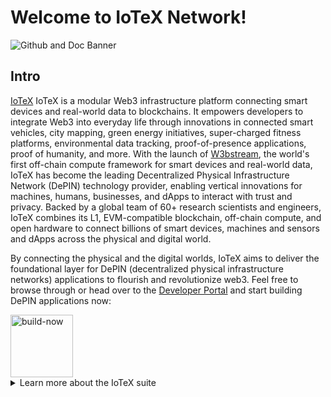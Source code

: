 # Welcome to IoTeX Network!

![Github and Doc Banner](https://user-images.githubusercontent.com/77351244/232565488-9af7a2b3-9f07-4d7c-a4e3-137700dae942.png)

## Intro
[IoTeX](https://iotex.io/) IoTeX is a modular Web3 infrastructure platform connecting smart devices and real-world data to blockchains. It empowers developers to integrate Web3 into everyday life through innovations in connected smart vehicles, city mapping, green energy initiatives, super-charged fitness platforms, environmental data tracking, proof-of-presence applications, proof of humanity, and more. With the launch of [W3bstream](https://w3bstream.com/), the world's first off-chain compute framework for smart devices and real-world data, IoTeX has become the leading Decentralized Physical Infrastructure Network (DePIN) technology provider, enabling vertical innovations for machines, humans, businesses, and dApps to interact with trust and privacy. Backed by a global team of 60+ research scientists and engineers, IoTeX combines its L1, EVM-compatible blockchain, off-chain compute, and open hardware to connect billions of smart devices, machines and sensors and dApps across the physical and digital world.

By connecting the physical and the digital worlds, IoTeX aims to deliver the foundational layer for DePIN (decentralized physical infrastructure networks) applications to flourish and revolutionize web3. 
Feel free to browse through or head over to the [Developer Portal](https://developers.iotex.io/) and start building DePIN applications now: 

<a href="https://developers.iotex.io/" target="_blank">
    <img src="https://user-images.githubusercontent.com/77351244/232565684-afa347f5-bdd9-42e5-8a86-eb9cddac8856.png" alt="build-now" width="100" height="auto">
</a>

<details>
  <summary>Learn more about the IoTeX suite</summary>

## The IoTeX Chain 
The [IoTeX](https://iotex.io/) Network is a lightning-fast, ultra-secure, and highly scalable blockchain platform designed with IoT in mind. Fully Ethereum compatible, IoTeX empowers the creation of decentralized applications that harness the power of IoT devices and data, while seamlessly integrating with Ethereum compatible ecosystems. By providing a robust, secure, and efficient infrastructure, IoTeX is enabling innovative solutions and driving the adoption of blockchain technology across various industries.

<a href="https://docs.iotex.io/" target="_blank">
    <img src="https://user-images.githubusercontent.com/77351244/232568841-46276902-deb4-4346-bc2c-45b700328b13.png" alt="IoTeX Documentation" width="100" height="auto">
</a>


## W3bstream

[W3bstream](https://w3bstream.com/), IoTeX’s Layer-2 infrastructure, is the go-to solution for powering the DePIN ecosystem and bridging the gap between the real world and the blockchain. Specifically designed to connect smart devices to smart contracts, W3bstream offers a seamless and robust framework for integrating and verifying data from a myriad of IoT devices. This innovative off-chain compute infrastructure lays the foundation for creating powerful, data-driven decentralized applications (dApps) that unlock the full potential of IoT, driving innovation and fostering synergies between the physical and digital realms.

<a href="https://docs.w3bstream.com/introduction/readme" target="_blank">
    <img src="https://user-images.githubusercontent.com/77351244/232568413-f7f4d7a5-adc0-4203-8b4a-a4352585e142.png" alt="WS Documentation" width="100" height="auto">
</a>

## Our Vision
This Vision Paper presents a bold and transformative outlook on the future of the machine economy, emphasizing the potential of blockchain and Web3 technology to empower users and reshape our world. As machines rapidly proliferate, generating immense economic value, it is crucial to shift the balance of control away from centralized corporations and towards individuals. IoTeX aims to bridge the real world and the Metaverse, providing self-sovereignty to machines and enabling users to monetize their unique services and intelligence.

<a href="https://cdn.iotex.io/machinefi/IoTeX%202.0.pdf" target="_blank">
    <img src="https://user-images.githubusercontent.com/77351244/232571346-f9d97fb6-aede-40c9-9c57-e6b2370b6541.png" alt="WS Documentation" width="100" height="auto">
</a>
    

</details>
